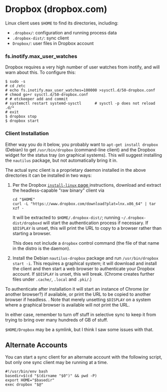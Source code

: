 Dropbox (dropbox.com)
=====================

Linux client uses `$HOME` to find its directories, including:
- `.dropbox/`: configuration and running process data
- `.dropbox-dist/`: sync client
- `Dropbox/`: user files in Dropbox account

### fs.inotify.max_user_watches

Dropbox requires a very high number of user watches from inotify, and will
warn about this. To configure this:

    $ sudo -s
    # cd /etc
    # echo fs.inotify.max_user_watches=100000 >sysctl.d/50-dropbox.conf
    # chmod go+r sysctl.d/50-dropbox.conf
    # # etckeeper add and commit
    # systemctl restart systemd-sysctl      # sysctl -p does not reload .d/*
    # exit
    $ dropbox stop
    $ dropbox start

### Client Installation

Either way you do it below, you probably want to `apt-get install dropbox`
(Debian) to get `/usr/bin/dropbox` (command-line client) and the Dropbox
widget for the status tray (on graphical systems). This will suggest
installing the `nautilus` package, but not automatically bring it in.

The actual sync client is a proprietary daemon installed in the above
directories it can be installed in two ways:

1. Per the Dropbox [`install-linux` page ][install-linux] instructions,
   download and extract the headless-capable "raw binary"  client via

       cd "$HOME"
       curl -L "https://www.dropbox.com/download?plat=lnx.x86_64" | tar xzf -

   It will be extracted to `$HOME/.dropbox-dist/`; running
   `~/.dropbox-dist/dropboxd` will start the authentication process if
   necessary. If `$DISPLAY` is unset, this will print the URL to copy to a
   browser rather than starting a browser.

   This does not include a `dropbox` control command (the file of that name
   in the distro is the daemon).

2. Install the Debian `nautilus-dropbox` package and run `/usr/bin/dropbox
   start -i`. This requires a graphical system; it will download and
   install the client and then start a web browser to authenticate your
   Dropbox account. If `$DISPLAY` is unset, this will break. (Chrome
   creates further files under `.cache/`, `.local` and `.pki/`.)

To authenticate after installation it will start an instance of Chrome (or
another browser?) if available, or print the URL to be copied to another
browser if headless. . Note that merely unsetting `$DISPLAY` on a system
where a graphical browser is available will not print the URL.

In either case, remember to turn off stuff in selective sync to keep it from
trying to bring over many hundreds of GB of stuff.

`$HOME/Dropbox` may be a symlink, but I think I saw some issues with that.


Alternate Accounts
------------------

You can start a sync client for an alternate account with the following
script, but only one sync client may be running at a time.

    #!/usr/bin/env bash
    basedir=$(cd "$(dirname "$0")" && pwd -P)
    export HOME="$basedir"
    exec dropbox "$@"



<!-------------------------------------------------------------------->
[install-linux]: https://www.dropbox.com/install-linux

